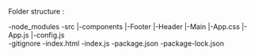 Folder structure : 

-node_modules
-src
    |-components
                |-Footer
                |-Header
                |-Main
    |-App.css
    |-App.js
    |-config.js            
-gitignore
-index.html
-index.js
-package.json
-package-lock.json    